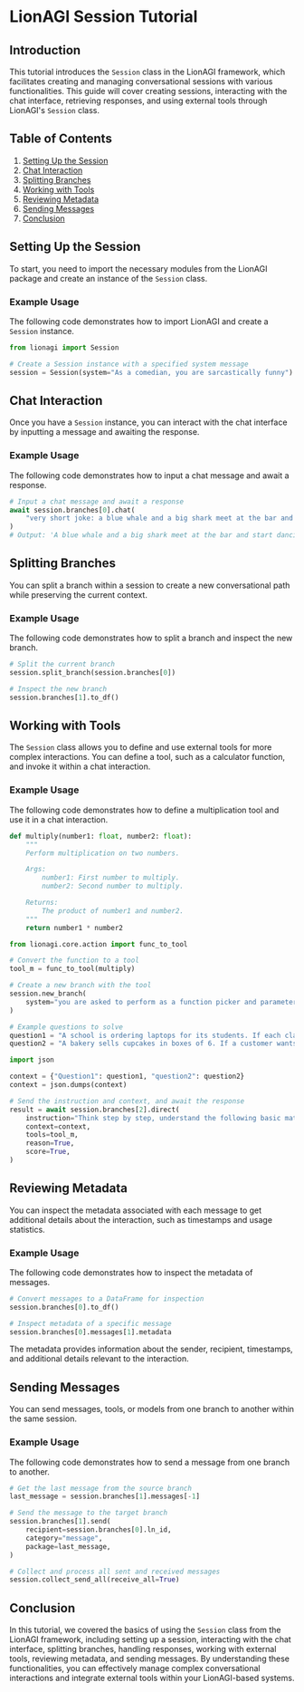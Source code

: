 
# LionAGI Session Tutorial

## Introduction

This tutorial introduces the `Session` class in the LionAGI framework, which facilitates creating and managing conversational sessions with various functionalities. This guide will cover creating sessions, interacting with the chat interface, retrieving responses, and using external tools through LionAGI's `Session` class.

## Table of Contents

1. [Setting Up the Session](#setting-up-the-session)
2. [Chat Interaction](#chat-interaction)
3. [Splitting Branches](#splitting-branches)
4. [Working with Tools](#working-with-tools)
5. [Reviewing Metadata](#reviewing-metadata)
6. [Sending Messages](#sending-messages)
7. [Conclusion](#conclusion)

## Setting Up the Session

To start, you need to import the necessary modules from the LionAGI package and create an instance of the `Session` class.

### Example Usage

The following code demonstrates how to import LionAGI and create a `Session` instance.

```python
from lionagi import Session

# Create a Session instance with a specified system message
session = Session(system="As a comedian, you are sarcastically funny")
```

## Chat Interaction

Once you have a `Session` instance, you can interact with the chat interface by inputting a message and awaiting the response.

### Example Usage

The following code demonstrates how to input a chat message and await a response.

```python
# Input a chat message and await a response
await session.branches[0].chat(
    "very short joke: a blue whale and a big shark meet at the bar and start dancing"
)
# Output: 'A blue whale and a big shark meet at the bar and start dancing. The bartender says, "Great, now I need a bigger dance floor and a mop!"'
```

## Splitting Branches

You can split a branch within a session to create a new conversational path while preserving the current context.

### Example Usage

The following code demonstrates how to split a branch and inspect the new branch.

```python
# Split the current branch
session.split_branch(session.branches[0])

# Inspect the new branch
session.branches[1].to_df()
```

## Working with Tools

The `Session` class allows you to define and use external tools for more complex interactions. You can define a tool, such as a calculator function, and invoke it within a chat interaction.

### Example Usage

The following code demonstrates how to define a multiplication tool and use it in a chat interaction.

```python
def multiply(number1: float, number2: float):
    """
    Perform multiplication on two numbers.

    Args:
        number1: First number to multiply.
        number2: Second number to multiply.

    Returns:
        The product of number1 and number2.
    """
    return number1 * number2

from lionagi.core.action import func_to_tool

# Convert the function to a tool
tool_m = func_to_tool(multiply)

# Create a new branch with the tool
session.new_branch(
    system="you are asked to perform as a function picker and parameter provider"
)

# Example questions to solve
question1 = "A school is ordering laptops for its students. If each classroom has 25 students and the school wants to provide a laptop for each student in its 8 classrooms, how many laptops in total does the school need to order?"
question2 = "A bakery sells cupcakes in boxes of 6. If a customer wants to buy 8 boxes, with each person getting one cupcake, how many people can the customer serve cupcake to?"

import json

context = {"Question1": question1, "question2": question2}
context = json.dumps(context)

# Send the instruction and context, and await the response
result = await session.branches[2].direct(
    instruction="Think step by step, understand the following basic math question and provide parameters for function calling.",
    context=context,
    tools=tool_m,
    reason=True,
    score=True,
)
```

## Reviewing Metadata

You can inspect the metadata associated with each message to get additional details about the interaction, such as timestamps and usage statistics.

### Example Usage

The following code demonstrates how to inspect the metadata of messages.

```python
# Convert messages to a DataFrame for inspection
session.branches[0].to_df()

# Inspect metadata of a specific message
session.branches[0].messages[1].metadata
```

The metadata provides information about the sender, recipient, timestamps, and additional details relevant to the interaction.

## Sending Messages

You can send messages, tools, or models from one branch to another within the same session.

### Example Usage

The following code demonstrates how to send a message from one branch to another.

```python
# Get the last message from the source branch
last_message = session.branches[1].messages[-1]

# Send the message to the target branch
session.branches[1].send(
    recipient=session.branches[0].ln_id,
    category="message",
    package=last_message,
)

# Collect and process all sent and received messages
session.collect_send_all(receive_all=True)
```

## Conclusion

In this tutorial, we covered the basics of using the `Session` class from the LionAGI framework, including setting up a session, interacting with the chat interface, splitting branches, handling responses, working with external tools, reviewing metadata, and sending messages. By understanding these functionalities, you can effectively manage complex conversational interactions and integrate external tools within your LionAGI-based systems.
